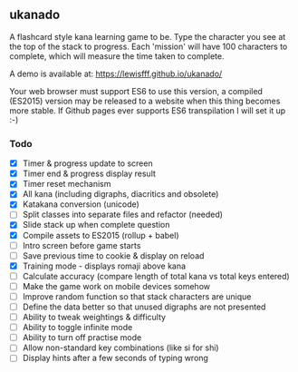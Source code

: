 ## ukanado

A flashcard style kana learning game to be. Type the character you see at the top of the stack to progress. Each 'mission' will have 100 characters to complete, which will measure the time taken to complete.

A demo is available at:
https://lewisfff.github.io/ukanado/

Your web browser must support ES6 to use this version, a compiled (ES2015) version may be released to a website when this thing becomes more stable. If Github pages ever supports ES6 transpilation I will set it up :-)

### Todo
- [x] Timer & progress update to screen
- [x] Timer end & progress display result
- [x] Timer reset mechanism
- [x] All kana (including digraphs, diacritics and obsolete)
- [x] Katakana conversion (unicode)
- [ ] Split classes into separate files and refactor (needed)
- [x] Slide stack up when complete question
- [x] Compile assets to ES2015 (rollup + babel)
- [ ] Intro screen before game starts
- [ ] Save previous time to cookie & display on reload
- [x] Training mode - displays romaji above kana
- [ ] Calculate accuracy (compare length of total kana vs total keys entered)
- [ ] Make the game work on mobile devices somehow
- [ ] Improve random function so that stack characters are unique
- [ ] Define the data better so that unused digraphs are not presented
- [ ] Ability to tweak weightings & difficulty
- [ ] Ability to toggle infinite mode
- [ ] Ability to turn off practise mode
- [ ] Allow non-standard key combinations (like si for shi)
- [ ] Display hints after a few seconds of typing wrong
